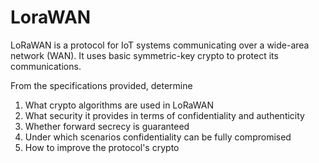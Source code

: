 # LoraWAN

LoRaWAN is a protocol for IoT systems communicating over a wide-area
network (WAN). It uses basic symmetric-key crypto to protect its
communications. 

From the specifications provided, determine

1. What crypto algorithms are used in LoRaWAN
2. What security it provides in terms of confidentiality and authenticity
3. Whether forward secrecy is guaranteed
4. Under which scenarios confidentiality can be fully compromised
5. How to improve the protocol's crypto
